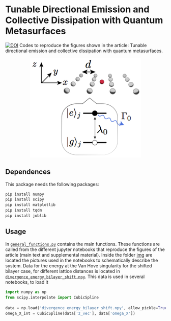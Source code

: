 # Tunable Directional Emission and Collective Dissipation with Quantum Metasurfaces
[![DOI](https://zenodo.org/badge/455221135.svg)](https://zenodo.org/badge/latestdoi/455221135)
Codes to reproduce the figures shown in the article: Tunable directional emission and collective dissipation with quantum metasurfaces.

<p align="center">
  <img src="https://github.com/Davtax/Tunable-emission-metasurfaces/blob/main/img/schematic_system.png" width="350" title="system_schematic">
</p>


## Dependences

This package needs the following packages:

```bash
pip install numpy
pip install scipy
pip install matplotlib
pip install tqdm
pip install joblib
```

## Usage
In [`general_functions.py`](https://github.com/Davtax/Tunable-emission-metasurfaces/blob/main/general_functions.py) contains the main functions. These functions are called from the different jupyter notebooks that reproduce the figures of the article (main text and supplemental material). Inside the folder [img](https://github.com/Davtax/Tunable-emission-metasurfaces/tree/main/img) are located the pictures used in the notebooks to schematically describe the system. Data for the energy at the Van Hove singularity for the shifted bilayer case, for different lattice distances is located in [`divergence_energy_bilayer_shift.npy`](https://github.com/Davtax/Tunable-emission-metasurfaces/blob/main/divergence_energy_bilayer_shift.npy). This data is used in several notebooks, to load it
```python
import numpy as np
from scipy.interpolate import CubicSpline

data = np.load('divergence_energy_bilayer_shift.npy', allow_pickle=True).item()
omega_X_int = CubicSpline(data['z_vec'], data['omega_X'])
```
